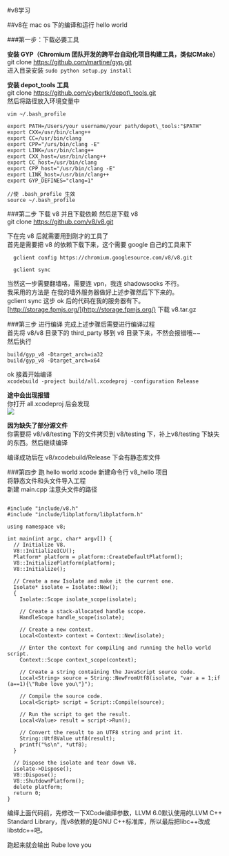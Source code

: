 #v8学习    

##v8在 mac os 下的编译和运行 hello world  

###第一步：下载必要工具    

**安装 GYP（Chromium 团队开发的跨平台自动化项目构建工具，类似CMake）**         
git clone https://github.com/martine/gyp.git       
进入目录安装 ``` sudo python setup.py install ```     

**安装 depot\_tools 工具**          
git clone https://github.com/cybertk/depot\_tools.git      
然后将路径放入环境变量中     

```  
vim ~/.bash_profile           

export PATH=/Users/your username/your path/depot\_tools:"$PATH"   
export CXX=/usr/bin/clang++
export CC=/usr/bin/clang
export CPP="/urs/bin/clang -E"
export LINK=/usr/bin/clang++
export CXX_host=/usr/bin/clang++
export CC_host=/usr/bin/clang
export CPP_host="/usr/bin/clang -E"
export LINK_host=/usr/bin/clang++
export GYP_DEFINES="clang=1"     

//使 .bash_profile 生效   
source ~/.bash_profile
```         

###第二步 下载 v8 并且下载依赖
然后是下载 v8   
git clone https://github.com/v8/v8.git  

下在完 v8 后就需要用到刚才的工具了    
首先是需要把 v8 的依赖下载下来，这个需要 google 自己的工具来下       
  
```     
  gclient config https://chromium.googlesource.com/v8/v8.git       
  
  gclient sync     
```     
当然这一步需要翻墙咯，需要连 vpn，我连 shadowsocks 不行。      
我采用的方法是 在我的墙外服务器做好上述步骤然后下下来的。       
gclient sync 这步 ok 后的代码在我的服务器有下。     
[http://storage.fpmjs.org/](http://storage.fpmjs.org/) 下载 v8.tar.gz     

###第三步 进行编译
完成上述步骤后需要进行编译过程   
首先将 v8/v8 目录下的 third_party 移到 v8 目录下来，不然会报错哦~~    
然后执行      

```     
build/gyp_v8 -Dtarget_arch=ia32
build/gyp_v8 -Dtarget_arch=x64    
```       

ok 接着开始编译         
```xcodebuild -project build/all.xcodeproj -configuration Release```  

**途中会出现报错**  
你打开 all.xcodeproj 后会发现     
![](http://icyblazek.github.io/images/blog_content/gmock_miss_src.png)        

**因为缺失了部分源文件**   
你需要将 v8/v8/testing 下的文件拷贝到 v8/testing 下，补上v8/testing 下缺失的东西。然后继续编译     

编译成功后在 v8/xcodebuild/Release 下会有静态库文件     

###第四步 跑 hello world
xcode 新建命令行 v8_hello 项目   
将静态文件和头文件导入工程    
新建 main.cpp 注意头文件的路径             

```    

#include "include/v8.h"
#include "include/libplatform/libplatform.h"

using namespace v8;

int main(int argc, char* argv[]) {
  // Initialize V8.
  V8::InitializeICU();
  Platform* platform = platform::CreateDefaultPlatform();
  V8::InitializePlatform(platform);
  V8::Initialize();

  // Create a new Isolate and make it the current one.
  Isolate* isolate = Isolate::New();
  {
    Isolate::Scope isolate_scope(isolate);

    // Create a stack-allocated handle scope.
    HandleScope handle_scope(isolate);

    // Create a new context.
    Local<Context> context = Context::New(isolate);

    // Enter the context for compiling and running the hello world script.
    Context::Scope context_scope(context);

    // Create a string containing the JavaScript source code.
    Local<String> source = String::NewFromUtf8(isolate, "var a = 1;if (a==1){\"Rube love you\"}");

    // Compile the source code.
    Local<Script> script = Script::Compile(source);

    // Run the script to get the result.
    Local<Value> result = script->Run();

    // Convert the result to an UTF8 string and print it.
    String::Utf8Value utf8(result);
    printf("%s\n", *utf8);
  }
  
  // Dispose the isolate and tear down V8.
  isolate->Dispose();
  V8::Dispose();
  V8::ShutdownPlatform();
  delete platform;
  return 0;
}     

```       
编绎上面代码前，先修改一下XCode编绎参数，LLVM 6.0默认使用的LLVM C++ Standard Library，而v8依赖的是GNU C++标准库，所以最后把libc++改成libstdc++吧。   

跑起来就会输出 Rube love you




    
 
 